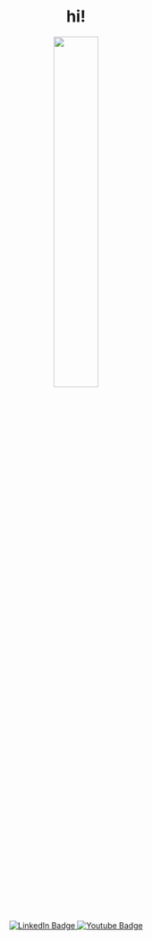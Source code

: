 
<!--
**Manuelch94/Manuelch94** is a ✨ _special_ ✨ repository because its `README.md` (this file) appears on your GitHub profile.

Here are some ideas to get you started:

- 🔭 I’m currently working on ...
- 🌱 I’m currently learning ...
- 👯 I’m looking to collaborate on ...
- 🤔 I’m looking for help with ...
- 💬 Ask me about ...
- 📫 How to reach me: ...
- 😄 Pronouns: ...
- ⚡ Fun fact: ...
-->

<h1 align="center">
  hi! 
</h1>

<p align="center">
<img src="https://media.giphy.com/media/KhLUaeqciBROeFRq6P/giphy.gif" width="40%">

<div id="badges" align="center">
  <a href="https://www.linkedin.com/in/manuel-chaves-896a801a1/">
    <img src="https://img.shields.io/badge/LinkedIn-blue?style=for-the-badge&logo=linkedin&logoColor=white" alt="LinkedIn Badge"/>
  </a>
  <a href="https://youtu.be/dGQMNfFqaXA">
    <img src="https://img.shields.io/badge/YouTube-red?style=for-the-badge&logo=youtube&logoColor=white" alt="Youtube Badge"/>
</div>

<p align="center">
<img src="https://komarev.com/ghpvc/?username=Manuelch94&style=flat-square&color=blue" alt=""/>


  
  
  
  
  
  
  
  
  
  
